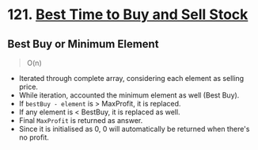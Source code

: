 # 121. [Best Time to Buy and Sell Stock](https://leetcode.com/problems/best-time-to-buy-and-sell-stock/)

## Best Buy or Minimum Element
> O(n)
- Iterated through complete array, considering each element as selling price.
- While iteration, accounted the minimum element as well (Best Buy).
- If `bestBuy - element` is > MaxProfit, it is replaced.
- If any element is < BestBuy, it is replaced as well.
- Final `MaxProfit` is returned as answer.
- Since it is initialised as 0, 0 will automatically be returned when there's no profit.